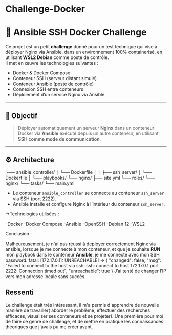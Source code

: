 # Challenge-Docker

# 🔐 Ansible SSH Docker Challenge

Ce projet est un petit **challenge** donné pour un test technique qui vise à déployer Nginx via Ansible, dans un environnement 100% containerisé, en utilisant **WSL2 Debian** comme poste de contrôle.  
Il met en œuvre les technologies suivantes :

- Docker & Docker Compose
- Conteneur SSH (serveur distant simulé)
- Conteneur Ansible (poste de contrôle)
- Connexion SSH entre conteneurs
- Déploiement d’un service Nginx via Ansible

---

## 🧠 Objectif

> Déployer automatiquement un serveur **Nginx** dans un conteneur Docker via **Ansible** exécuté depuis un autre conteneur, en utilisant **SSH comme mode de communication**.

---

## ⚙️ Architecture

├── ansible_controller/
│   └── Dockerfile
│
│
├── ssh_server/
│   └── Dockerfile
│
└── playbooks/
    └── nginx/
        ├── site.yml
        └── roles/
            └── nginx/
                └── tasks/
                    └── main.yml


- Le conteneur `ansible_controller` se connecte au conteneur `ssh_server` via SSH (port 2222).
- Ansible installe et configure Nginx à l’intérieur du conteneur `ssh_server`.


 ->Technologies utilisées :

-Docker
-Docker Compose
-Ansible
-OpenSSH
-Debian 12
-WSL2


Conclusion :

Malheureusement, je n'ai pas réussi à deployer correctement Nginx via ansible, lorsque je me connecte à mon conteneur, et que je souhaite **RUN** mon playbook dans le conteneur **Ansible**, je me connecte avec mon SSH password.
fatal: [172.17.0.1]: UNREACHABLE! => {
  "changed": false,
  "msg": "Failed to connect to the host via ssh: ssh: connect to host 172.17.0.1 port 2222: Connection timed out",
  "unreachable": true
}
J’ai tenté de changer l’IP vers mon adresse locale sans succès.

##  Ressenti

Le challenge était très intéressant, il m'a permis d'apprendre de nouvelle manière de travailler( aborder le problème, effectuer des recherches efficaces, visualiser ses conteneurs et se projeter). 
Une première pour moi de faire ce genre de challenge, et de mettre en pratique les connaissances théoriques que j'avais pu me créer avant.
